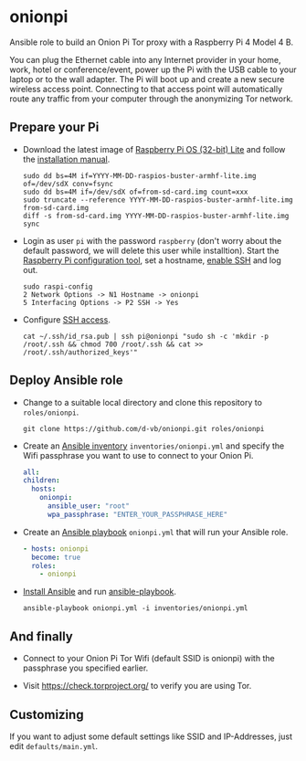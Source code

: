 # onionpi

Ansible role to build an Onion Pi Tor proxy with a Raspberry Pi 4 Model 4 B.

You can plug the Ethernet cable into any Internet provider in your home, work, hotel or conference/event, power up the Pi with the USB cable to your laptop or to the wall adapter. The Pi will boot up and create a new secure wireless access point. Connecting to that access point will automatically route any traffic from your computer through the anonymizing Tor network.

## Prepare your Pi

* Download the latest image of [Raspberry Pi OS (32-bit) Lite](https://downloads.raspberrypi.org/raspios_lite_armhf_latest) and follow the [installation manual](https://www.raspberrypi.org/documentation/installation/installing-images/).

  ```Shell
  sudo dd bs=4M if=YYYY-MM-DD-raspios-buster-armhf-lite.img of=/dev/sdX conv=fsync
  sudo dd bs=4M if=/dev/sdX of=from-sd-card.img count=xxx
  sudo truncate --reference YYYY-MM-DD-raspios-buster-armhf-lite.img from-sd-card.img
  diff -s from-sd-card.img YYYY-MM-DD-raspios-buster-armhf-lite.img
  sync
  ```

* Login as user `pi` with the password `raspberry` (don't worry about the default password, we will delete this user while installtion). Start the [Raspberry Pi configuration tool](https://www.raspberrypi.org/documentation/configuration/raspi-config.md), set a hostname, [enable SSH](https://www.raspberrypi.org/documentation/remote-access/ssh/README.md) and log out.

  ```Shell
  sudo raspi-config
  2 Network Options -> N1 Hostname -> onionpi
  5 Interfacing Options -> P2 SSH -> Yes
  ```

* Configure [SSH access](https://www.digitalocean.com/community/tutorials/how-to-set-up-ssh-keys-2).

  ```Shell
  cat ~/.ssh/id_rsa.pub | ssh pi@onionpi "sudo sh -c 'mkdir -p /root/.ssh && chmod 700 /root/.ssh && cat >> /root/.ssh/authorized_keys'"
  ```

## Deploy Ansible role

* Change to a suitable local directory and clone this repository to `roles/onionpi`.

  ```Shell
  git clone https://github.com/d-vb/onionpi.git roles/onionpi
  ```

* Create an [Ansible inventory](https://docs.ansible.com/ansible/latest/user_guide/intro_inventory.html) `inventories/onionpi.yml` and specify the Wifi passphrase you want to use to connect to your Onion Pi.

  ```YAML
  all:
  children:
    hosts:
      onionpi:
        ansible_user: "root"
        wpa_passphrase: "ENTER_YOUR_PASSPHRASE_HERE"
  ```

* Create an [Ansible playbook](https://docs.ansible.com/ansible/latest/user_guide/playbooks_intro.html) `onionpi.yml` that will run your Ansible role.

  ```YAML
  - hosts: onionpi
    become: true
    roles:
      - onionpi
  ```

* [Install Ansible](https://docs.ansible.com/ansible/latest/installation_guide/intro_installation.html) and run [ansible-playbook](https://docs.ansible.com/ansible/latest/cli/ansible-playbook.html).

  ```Shell
  ansible-playbook onionpi.yml -i inventories/onionpi.yml
  ```

## And finally

* Connect to your Onion Pi Tor Wifi (default SSID is onionpi) with the passphrase you specified earlier.

* Visit https://check.torproject.org/ to verify you are using Tor.

## Customizing

If you want to adjust some default settings like SSID and IP-Addresses, just edit `defaults/main.yml`.
